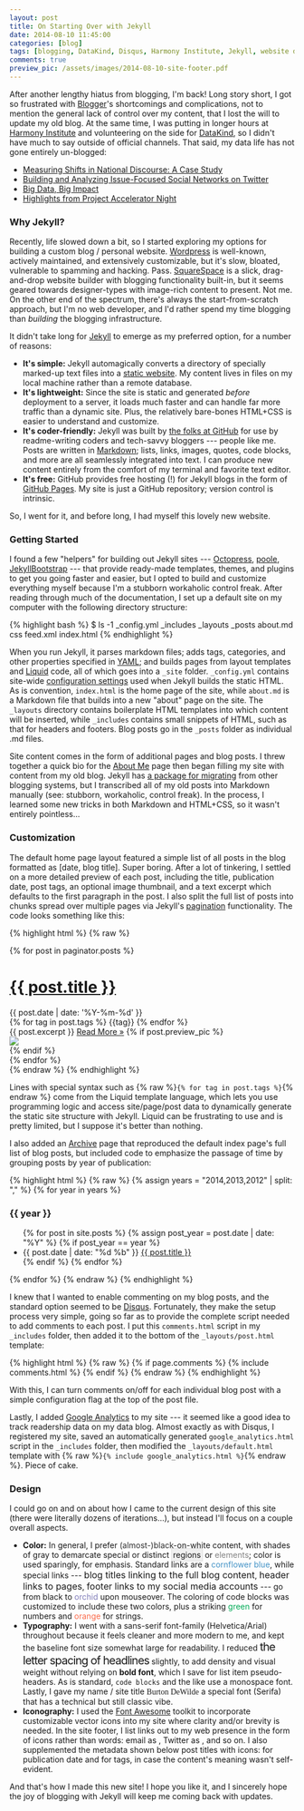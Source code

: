 ```yaml
---
layout: post
title: On Starting Over with Jekyll
date: 2014-08-10 11:45:00
categories: [blog]
tags: [blogging, DataKind, Disqus, Harmony Institute, Jekyll, website design]
comments: true
preview_pic: /assets/images/2014-08-10-site-footer.pdf
---
```


After another lengthy hiatus from blogging, I'm back! Long story short, I got so frustrated with [Blogger](https://www.blogger.com)'s shortcomings and complications, not to mention the general lack of control over my content, that I lost the will to update my old blog. At the same time, I was putting in longer hours at [Harmony Institute](http://harmony-institute.org/) and volunteering on the side for [DataKind](http://www.datakind.org/), so I didn't have much to say outside of official channels. That said, my data life has not gone entirely un-blogged:

- [Measuring Shifts in National Discourse: A Case Study](http://harmony-institute.org/therippleeffect/2013/11/27/measuring-shifts-in-national-discourse-a-case-study/)
- [Building and Analyzing Issue-Focused Social Networks on Twitter](http://harmony-institute.org/therippleeffect/2014/05/22/building-and-analyzing-issue-focused-social-networks-on-twitter/)
- [Big Data, Big Impact](http://www.datakind.org/blog/big-data-big-impact/)
- [Highlights from Project Accelerator Night](http://www.datakind.org/blog/highlights-from-project-accelerator-night/)

### Why Jekyll?

Recently, life slowed down a bit, so I started exploring my options for building a custom blog / personal website. [Wordpress](http://wordpress.org/) is well-known, actively maintained, and extensively customizable, but it's slow, bloated, vulnerable to spamming and hacking. Pass. [SquareSpace](http://www.squarespace.com/) is a slick, drag-and-drop website builder with blogging functionality built-in, but it seems geared towards designer-types with image-rich content to present. Not me. On the other end of the spectrum, there's always the start-from-scratch approach, but I'm no web developer, and I'd rather spend my time blogging than _building_ the blogging infrastructure.

It didn't take long for [Jekyll](http://jekyllrb.com/) to emerge as my preferred option, for a number of reasons:

- __It's simple:__ Jekyll automagically converts a directory of specially marked-up text files into a [static website](http://nilclass.com/courses/what-is-a-static-website/#1). My content lives in files on my local machine rather than a remote database.
- __It's lightweight:__ Since the site is static and generated _before_ deployment to a server, it loads much faster and can handle far more traffic than a dynamic site. Plus, the relatively bare-bones HTML+CSS is easier to understand and customize.
- __It's coder-friendly:__ Jekyll was built by [the folks at GitHub](http://tom.preston-werner.com/2008/11/17/blogging-like-a-hacker.html) for use by readme-writing coders and tech-savvy bloggers --- people like me. Posts are written in [Markdown](http://daringfireball.net/projects/markdown/); lists, links, images, quotes, code blocks, and more are all seamlessly integrated into text. I can produce new content entirely from the comfort of my terminal and favorite text editor.
- __It's free:__ GitHub provides free hosting (!) for Jekyll blogs in the form of [GitHub Pages](https://pages.github.com/). My site is just a GitHub repository; version control is intrinsic.

So, I went for it, and before long, I had myself this lovely new website.

### Getting Started

I found a few "helpers" for building out Jekyll sites --- [Octopress](http://octopress.org/), [poole](https://github.com/poole/poole), [JekyllBootstrap](http://jekyllbootstrap.com/) --- that provide ready-made templates, themes, and plugins to get you going faster and easier, but I opted to build and customize everything myself because I'm a stubborn workaholic control freak. After reading through much of the documentation, I set up a default site on my computer with the following directory structure:

{% highlight bash %}
$ ls -1
_config.yml
_includes
_layouts
_posts
about.md
css
feed.xml
index.html
{% endhighlight %}

When you run Jekyll, it parses markdown files; adds tags, categories, and other properties specified in [YAML](http://yaml.org/); and builds pages from layout templates and [Liquid](http://docs.shopify.com/themes/liquid-documentation/basics) code, all of which goes into a `_site` folder. `_config.yml` contains site-wide [configuration settings](http://jekyllrb.com/docs/configuration/) used when Jekyll builds the static HTML. As is convention, `index.html` is the home page of the site, while `about.md` is a Markdown file that builds into a new "about" page on the site. The `_layouts` directory contains boilerplate HTML templates into which content will be inserted, while `_includes` contains small snippets of HTML, such as that for headers and footers. Blog posts go in the `_posts` folder as individual .md files.

Site content comes in the form of additional pages and blog posts. I threw together a quick bio for the [About Me](/about-me/) page then began filling my site with content from my old blog. Jekyll has [a package for migrating](http://import.jekyllrb.com/docs/home/) from other blogging systems, but I transcribed all of my old posts into Markdown manually (see: stubborn, workaholic, control freak). In the process, I learned some new tricks in both Markdown and HTML+CSS, so it wasn't entirely pointless...

### Customization

The default home page layout featured a simple list of all posts in the blog formatted as [date, blog title]. Super boring. After a lot of tinkering, I settled on a more detailed preview of each post, including the title, publication date, post tags, an optional image thumbnail, and a text excerpt which defaults to the first paragraph in the post. I also split the full list of posts into chunks spread over multiple pages via Jekyll's [pagination](http://jekyllrb.com/docs/pagination/) functionality. The code looks something like this:

{% highlight html %}
{% raw %}
<div class="previews">
  {% for post in paginator.posts %}
  <div class="preview">
    <h1><a href="{{ post.url }}">{{ post.title }}</a></h1>
    <div class="post-meta">
      <div class="post-date">{{ post.date | date: '%Y-%m-%d' }}</div>
      <div class="post-tags">
        {% for tag in post.tags %}
          <span>{{tag}}</span>
        {% endfor %}
      </div>
    </div>
    {{ post.excerpt }}
    <a href="{{ post.url }}">Read More &raquo;</a>
    {% if post.preview_pic %}
      <div class="preview-pic">
        <a href="{{ post.url }}"><img src="{{ post.preview_pic }}"></a>
      </div>
    {% endif %}
  </div>
  {% endfor %}
</div>
{% endraw %}
{% endhighlight %}

Lines with special syntax such as {% raw %}`{% for tag in post.tags %}`{% endraw %} come from the Liquid template language, which lets you use programming logic and access site/page/post data to dynamically generate the static site structure with Jekyll. Liquid can be frustrating to use and is pretty limited, but I suppose it's better than nothing.

I also added an [Archive](/archive/) page that reproduced the default index page's full list of blog posts, but included code to emphasize the passage of time by grouping posts by year of publication:

{% highlight html %}
{% raw %}
{% assign years = "2014,2013,2012" | split: "," %}
{% for year in years %}
  <h3>{{ year }}</h3>
  <ul>
    {% for post in site.posts %}
      {% assign post_year = post.date | date: "%Y" %}
      {% if post_year == year %}
        <li>
          <span class="post-meta">{{ post.date | date: "%d %b" }}</span>
          <a href="{{ post.url }}">{{ post.title }}</a>
        </li>
      {% endif %}
    {% endfor %}
  </ul>
{% endfor %}
{% endraw %}
{% endhighlight %}

I knew that I wanted to enable commenting on my blog posts, and the standard option seemed to be [Disqus](https://disqus.com/). Fortunately, they make the setup process very simple, going so far as to provide the complete script needed to add comments to each post. I put this `comments.html` script in my `_includes` folder, then added it to the bottom of the `_layouts/post.html` template:

{% highlight html %}
{% raw %}
{% if page.comments %}
  {% include comments.html %}
{% endif %}
{% endraw %}
{% endhighlight %}

With this, I can turn comments on/off for each individual blog post with a simple configuration flag at the top of the post file.

Lastly, I added [Google Analytics](http://www.google.com/analytics/) to my site --- it seemed like a good idea to track readership data on my data blog. Almost exactly as with Disqus, I registered my site, saved an automatically generated `google_analytics.html` script in the `_includes` folder, then modified the `_layouts/default.html` template with {% raw %}`{% include google_analytics.html %}`{% endraw %}. Piece of cake.

### Design

I could go on and on about how I came to the current design of this site (there were literally dozens of iterations...), but instead I'll focus on a couple overall aspects.

- __Color:__ In general, I prefer <span style="color: #303030">(almost-)black</span>-on-white content, with shades of gray to demarcate special or distinct <span style="background-color:#f0f0f0; border: 1px solid #e0e0e0; padding: 2px">regions</span> or <span style="color: #818181">elements</span>; color is used sparingly, for emphasis. Standard links are a <span style="color: #4292c6">cornflower blue</span>, while special links --- <span class="site-link" style="font-size: 16px">blog titles linking to the full blog content</span>, <span class="site-link" style="font-size: 16px">header links to pages</span>, <span class="site-link" style="font-size: 16px">footer links to my social media accounts</span> --- go from black to <span style="color: #807dba">orchid</span> upon mouseover. The coloring of code blocks was customized to include these two colors, plus a striking <span style="color: #00ab56">green</span> for numbers and <span style="color: #fb6a4a">orange</span> for strings.
- __Typography:__ I went with a sans-serif font-family (Helvetica/Arial) throughout because it feels cleaner and more modern to me, and kept the baseline font size somewhat large for readability. I reduced <span style="font-size: 20px; letter-spacing: -1px">the letter spacing of headlines</span> slightly, to add density and visual weight without relying on __bold font__, which I save for list item pseudo-headers. As is standard, `code blocks` and the like use a monospace font. Lastly, I gave my name / site title <span style="font-family: serifa">Burton DeWilde</span> a special font (Serifa) that has a technical but still classic vibe.
- __Iconography:__ I used the [Font Awesome](http://fortawesome.github.io/Font-Awesome/) toolkit to incorporate customizable vector icons into my site where clarity and/or brevity is needed. In the site footer, I list links out to my web presence in the form of icons rather than words: email as <i class="fa fa-envelope-square"></i>, Twitter as <i class="fa fa-twitter-square"></i>, and so on. I also supplemented the metadata shown below post titles with icons: <i class="fa fa-calendar-o"></i> for publication date and <i class="fa fa-tags"></i> for tags, in case the content's meaning wasn't self-evident.

And that's how I made this new site! I hope you like it, and I sincerely hope the joy of blogging with Jekyll will keep me coming back with updates.


























